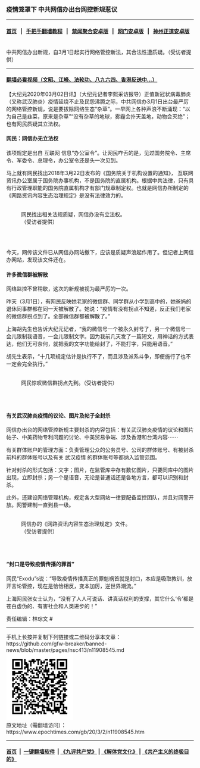 ### 疫情笼罩下 中共网信办出台网控新规惹议
------------------------

#### [首页](https://github.com/gfw-breaker/banned-news/blob/master/README.md) &nbsp;&nbsp;|&nbsp;&nbsp; [手把手翻墙教程](https://github.com/gfw-breaker/guides/wiki) &nbsp;&nbsp;|&nbsp;&nbsp; [禁闻聚合安卓版](https://github.com/gfw-breaker/bn-android) &nbsp;&nbsp;|&nbsp;&nbsp; [网门安卓版](https://github.com/oGate2/oGate) &nbsp;&nbsp;|&nbsp;&nbsp; [神州正道安卓版](https://github.com/SzzdOgate/update) 



<div><img alt="" class="aligncenter wp-post-image" src="https://i.epochtimes.com/assets/uploads/2020/03/S__1261574-600x400.jpg"/>
<div class="red16 caption">
 中共网信办出新规，自3月1日起实行网络管控新法，其合法性遭质疑。（受访者提供）
</div>
</div><hr/>

#### [翻墙必看视频（文昭、江峰、法轮功、八九六四、香港反送中...）](https://github.com/gfw-breaker/banned-news/blob/master/pages/link3.md)

<div><p>
 【大纪元2020年03月02日讯】（大纪元记者李熙采访报导）正值新冠状病毒肺炎（又称武汉肺炎）疫情延烧不止及民怨沸腾之际，中共网信办3月1日出台最严厉的网络管控新规，说是要拔除网络生态“杂草”。一早网上各种声浪不断涌现：“以为自己是韭菜，原来是杂草”“没有杂草的地球，雾霾会扑天盖地，动物会灭绝”；也有网民质疑其立法权。
</p>
<h4>
 网民：网信办无立法权
</h4>
<p>
 该项规定是出自
 <ok href="https://www.epochtimes.com/gb/tag/%E4%BA%92%E8%81%94%E7%BD%91.html">
  互联网
 </ok>
 信息“办公室令”。让网民咋舌的是，见过国务院令、主席令、军委令、总理令，办公室令还是头一次见到。
</p>
<p>
 马上就有网民找出2018年3月22日发布的《国务院关于机构设置的通知》，
 <ok href="https://www.epochtimes.com/gb/tag/%E4%BA%92%E8%81%94%E7%BD%91.html">
  互联网
 </ok>
 资讯办公室属于国务院办事机构，不是国务院的直属机构。根据中共法律，只有具有行政管理职能的国务院直属机构才有部门规章制定权。也就是网信办所制定的《网路资讯内容生态治理规定》是没有法律效力的。
</p>
<figure class="wp-caption aligncenter" id="attachment_11908577" style="width: 300px">
 <ok href="http://i.epochtimes.com/assets/uploads/2020/03/S__1343501.jpg">
  <img alt="" class="wp-image-11908577 size-small" src="http://i.epochtimes.com/assets/uploads/2020/03/S__1343501-300x352.jpg"/>
 </ok>
 <br/><figcaption class="wp-caption-text">
  网民找出相关法规质疑，网信办没有立法权。（受访者提供）
 </figcaption><br/>
</figure><br/>
<p>
 今天，网传该文件已从网信办网站撤下，应该是质疑声浪起作用了。但记者上网信办网站，发现该文件还在。
</p>
<h4>
 许多微信群被解散
</h4>
<p>
 网络监控不曾稍歇，这次的新规被视为最严厉的一次。
</p>
<p>
 昨天（3月1日），有网民反映她老家的微信群、同学群从小学到高中的，她爸妈的退休同事群都在同一天被解散了。她说：“疫情有没有拐点不知道，反正我们老家的微信群拐点到了。全部微信群都被解散了。”
</p>
<p>
 上海胡先生也告诉大纪元记者，“我的微信号一个被永久封号了，另一个微信号一会儿限制我语音，一会儿限制文字。因为我前几天发了一篇短文，用神话的方式表达，他们无可奈何，就把我的文字功能给封了，不能打字，只能用语音。”
</p>
<p>
 胡先生表示，“十几项规定估计是执行不了，而且涉及派系斗争，即便施行了也不一定会完全执行。”
</p>
<figure class="wp-caption aligncenter" id="attachment_11908581" style="width: 300px">
 <ok href="http://i.epochtimes.com/assets/uploads/2020/03/S__1343490.jpg">
  <img alt="" class="wp-image-11908581 size-small" src="http://i.epochtimes.com/assets/uploads/2020/03/S__1343490-300x483.jpg"/>
 </ok>
 <br/><figcaption class="wp-caption-text">
  网民惊叹微信群拐点先到。（受访者提供）
 </figcaption><br/>
</figure><br/>
<h4>
 有关武汉肺炎疫情的议论、图片及帖子全封杀
</h4>
<p>
 网信办出台的网络管控新规主要封杀的内容包括：有关武汉肺炎疫情的议论和图片帖子、中美药物专利问题的讨论、中美贸易争端、涉及香港和台湾内容⋯⋯
</p>
<p>
 有关群体账户的管理方面：负责管理公众的公务员号、公司的群体账号、有被封杀前科的群体账号以及有关
 <ok href="https://www.epochtimes.com/gb/tag/%E6%AD%A6%E6%B1%89%E7%96%AB%E6%83%85.html">
  武汉疫情
 </ok>
 的群体账号等都纳入监管范围。
</p>
<p>
 针对封杀的形式包括：文字；图片，在监管库中存有数亿图片，只要同库中的图片出现，立即封杀；另一个是语音，无论是普通话还是各地方言，都可以识别和封杀。
</p>
<p>
 此外，还建设网络管理机构，规定各大型网站一律要配备监控团队，并且对网警开放。网警建制一直到县一级。
</p>
<figure class="wp-caption aligncenter" id="attachment_11908586" style="width: 300px">
 <ok href="http://i.epochtimes.com/assets/uploads/2020/03/S__1261572.jpg">
  <img alt="" class="wp-image-11908586 size-small" src="http://i.epochtimes.com/assets/uploads/2020/03/S__1261572-300x569.jpg"/>
 </ok>
 <br/><figcaption class="wp-caption-text">
  网信办的《网路资讯内容生态治理规定》文件。（受访者提供）
 </figcaption><br/>
</figure><br/>
<h4>
 “封口是导致疫情传播的罪首”
</h4>
<p>
 网民“Exodu”s说：“导致疫情传播真正的罪魁祸首就是封口，本应是吸取教训，放开言论管控，现在是恰恰相反，变本加厉，逆世界潮流。”
</p>
<p>
 上海网民张女士认为，“没有了人人可说话、讲真话权利的支撑，其它什么‘令’都是苍白虚伪的、有害社会和人类进步的！”
</p>
<p>
 责任编辑：林琮文 #
</p>
</div>
<hr/>
手机上长按并复制下列链接或二维码分享本文章：<br/>
https://github.com/gfw-breaker/banned-news/blob/master/pages/nsc413/n11908545.md <br/>
<a href='https://github.com/gfw-breaker/banned-news/blob/master/pages/nsc413/n11908545.md'><img src='https://github.com/gfw-breaker/banned-news/blob/master/pages/nsc413/n11908545.md.png'/></a> <br/>
原文地址（需翻墙访问）：https://www.epochtimes.com/gb/20/3/2/n11908545.htm


------------------------
#### [首页](https://github.com/gfw-breaker/banned-news/blob/master/README.md) &nbsp;|&nbsp; [一键翻墙软件](https://github.com/gfw-breaker/nogfw/blob/master/README.md) &nbsp;| [《九评共产党》](https://github.com/gfw-breaker/9ping.md/blob/master/README.md#九评之一评共产党是什么) | [《解体党文化》](https://github.com/gfw-breaker/jtdwh.md/blob/master/README.md) | [《共产主义的终极目的》](https://github.com/gfw-breaker/gczydzjmd.md/blob/master/README.md)


<img src='http://gfw-breaker.win/banned-news/pages/nsc413/n11908545.md' width='0px' height='0px'/>